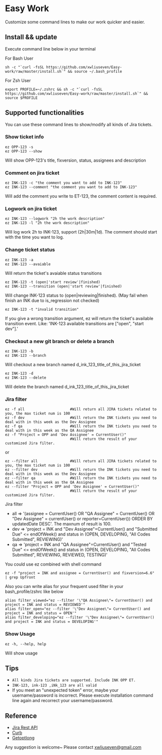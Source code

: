 # Easy Work

Customize some command lines to make our work quicker and easier.

## Install && update 
Execute command line below in your terminal

For Bash User
```
sh -c "`curl -fsSL https://github.com/xwliuseven/Easy-work/raw/master/install.sh`" && source ~/.bash_profile
```
For Zsh User
```
export PROFILE=~/.zshrc && sh -c "`curl -fsSL https://github.com/xwliuseven/Easy-work/raw/master/install.sh`" && source $PROFILE
```

## Supported functionalities
You can use these command lines to show/modify all kinds of Jira tickets.

### Show ticket info
```
ez OPP-123 -s
ez OPP-123 --show
```
Will show OPP-123's title, fixversion, status, assignees and description

### Comment on jira ticket
```
ez INK-123 -c "the comment you want to add to INK-123"
ez INK-123 --comment "the comment you want to add to INK-123"
```
Will add the comment you write to ET-123, the comment content is required.

### Logwork on jira ticket
```
ez INK-123 --logwork "2h the work description"
ez INK-123 -l "2h the work description"
```
Will log work 2h to INK-123, support (2h|30m|1d). The comment should start with the time you want to log.

### Change ticket status
```
ez INK-123 -a
ez INK-123 --avaiable
```
Will return the ticket's avaiable status transitions
```
ez INK-123 -t (open|'start review'|finished)
ez INK-123 --transition (open|'start review'|finished)
```
Will change INK-123 status to (open|reviewing|finished). (May fail when finish an INK due to is_regression not checked)

```
ez INK-123 -t "invalid transition"
```
If you give a wrong transition argument, ez will return the ticket's available transition event. Like: 'INK-123 available transitions are ["open", "start dev"].'

### Checkout a new git branch or delete a branch
```
ez INK-123 -b
ez INK-123 --branch
```
Will checkout a new branch named d_ink_123_title_of_this_jira_ticket

```
ez INK-123 -d
ez INK-123 --delete
```
Will delete the branch named d_ink_123_title_of_this_jira_ticket

### Jira filter
```
ez -f all                     #Will return all JIRA tickets related to you, the max ticket num is 100
ez -f dev                     #Will return the INK tickets you need to deal with in this week as the Dev Assignee
ez -f qa                      #Will return the INK tickets you need to deal with in this week as the QA Assignee
ez -f "Project = OPP and 'Dev Assignee' = CurrentUser()"
                              #Will return the result of your customized Jira filter.
```
or
```
ez --filter all               #Will return all JIRA tickets related to you, the max ticket num is 100
ez --filter dev               #Will return the INK tickets you need to deal with in this week as the Dev Assignee
ez --filter qa                #Will return the INK tickets you need to deal with in this week as the QA Assignee
ez --filter "Project = OPP and 'Dev Assignee' = CurrentUser()"
                              #Will return the result of your customized Jira filter.
```
Jira filter
- all => '(assignee = CurrentUser() OR "QA Assignee" = CurrentUser() OR "Dev Assignee" = currentUser() or reporter=CurrentUser()) ORDER BY updatedDate DESC'. The maxnum of result is 100.
- dev => 'project = INK and "Dev Assignee"=CurrentUser() and "Submitted Due" <= endOfWeek() and status in (OPEN, DEVELOPING, "All Codes Submitted", REVIEWING)'
- qa  => 'project = INK and "QA Assignee"=CurrentUser() and "Tested Due" <= endOfWeek() and status in (OPEN, DEVELOPING, "All Codes Submitted", REVIEWING, REVIEWED, TESTING)'


You could use ez combined with shell command
```
ez -f "project = INK and assignee = CurrentUser() and fixversion=6.6" | grep Upfront
```

Also you can write alias for your frequent used filter in your bash_profile/zshrc like below
```
alias filter_viewed="ez --filter '\"QA Assignee\"= CurrentUser() and project = INK and status = REVIEWED'"
alias filter_open="ez --filter '\"Dev Assignee\"= CurrentUser() and project = INK and status = OPEN'"
alias filter_developing="ez --filter '\"Dev Assignee\"= CurrentUser() and project = INK and status = DEVELOPING'"
```
### Show Usage
```
ez -h, --help, help
```
Will show usage

## Tips
- `All kinds Jira tickets are supported. Include INK OPP ET.`
- `INK-123, ink-123 ,iNk_123 are all valid`
- If you meet an "unexpected token" error, maybe your username/password is incorrect. Please execute installation command line again and recorrect your username/password.

## Reference
- [Jira Rest API](https://docs.atlassian.com/jira/REST/latest/)
- [Curb](http://taf2.github.io/curb/)
- [Getoptlong](http://ruby-doc.org/stdlib-1.9.3/libdoc/getoptlong/rdoc/GetoptLong.html)

Any suggestion is welcome~ Please contact xwliuseven@gmail.com
